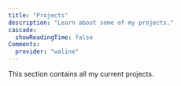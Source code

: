 ```yaml
---
title: "Projects"
description: "Learn about some of my projects."
cascade:
  showReadingTime: false
Comments:
  provider: "waline"
---
```

This section contains all my current projects.